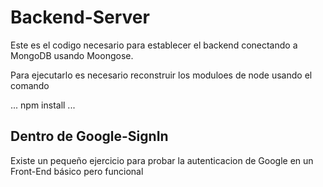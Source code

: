 # Backend-Server

Este es el codigo necesario para establecer
el backend conectando a MongoDB usando Moongose.

Para ejecutarlo es necesario reconstruir los
moduloes de node usando el comando

...
npm install
...

## Dentro de Google-SignIn
Existe un pequeño ejercicio para probar la
autenticacion de Google en un Front-End
básico pero funcional